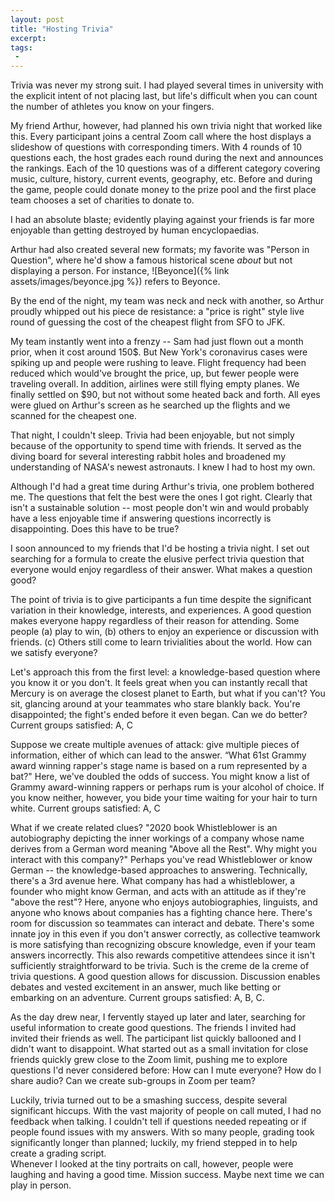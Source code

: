 ```yaml
---
layout: post
title: "Hosting Trivia"
excerpt:
tags:
 -
---
```


Trivia was never my strong suit. I had played several times in university with the explicit intent of not placing last,
but life's difficult when you can count the number of athletes you know on your fingers.

My friend Arthur, however, had planned his own trivia night that worked like this. Every participant joins a central
Zoom call where the host displays a slideshow of questions with corresponding timers. With 4 rounds of 10 questions each,
the host grades each round during the next and announces the rankings. Each of the 10 questions was of a different category
covering music, culture, history, current events, geography, etc. Before and during
the game, people could donate money to the prize pool and the first place team chooses a set of charities to donate to.

I had an absolute blaste; evidently playing against your friends is far more enjoyable than getting destroyed by human encyclopaedias.

Arthur had also created several new formats; my favorite was "Person in Question", where he'd show a famous
historical scene *about* but not displaying a person. For instance, 
![Beyonce]({% link assets/images/beyonce.jpg %})
refers to Beyonce.

By the end of the night, my team was neck and neck with another, so Arthur proudly whipped out his piece de resistance:
a "price is right" style live round of guessing the cost of the cheapest flight from SFO to JFK.

My team instantly went into a frenzy -- Sam had just flown out a month prior, when it cost around 150\$. But New York's coronavirus
cases were spiking up and people were rushing to leave. Flight frequency had been reduced which would've brought
the price, up, but fewer people were traveling overall. In addition, airlines were still flying empty planes.
We finally settled on $90, but not without some heated back and forth. All eyes were glued on Arthur's screen
as he searched up the flights and we scanned for the cheapest one.

That night, I couldn't sleep. Trivia had been enjoyable, but not simply because of the opportunity to spend time
with friends. It served as the diving board for several interesting rabbit holes and broadened my understanding of
NASA's newest astronauts. I knew I had to host my own.

Although I'd had a great time during Arthur's trivia, one problem bothered me. The questions that felt the best were the ones I got right. Clearly that isn't a sustainable solution -- most people don't win and would probably have a less enjoyable time if answering questions incorrectly is disappointing. Does this have to be true? 

I soon announced to my friends that I'd be hosting a trivia night. I set out searching for a formula to create the elusive perfect trivia question that everyone would enjoy regardless of their answer. What makes a question good?

The point of trivia is to give participants a fun time despite the significant variation in their knowledge, interests, and experiences. A good question makes everyone happy regardless of their reason for attending. Some people (a) play to win, (b) others to enjoy an experience or discussion with friends. (c) Others still come to learn trivialities about the world. How can we satisfy everyone? 

Let's approach this from the first level: a knowledge-based question where you know it or you don't. It feels great when you can instantly recall that Mercury is on average the closest planet to Earth, but what if you can't? You sit, glancing around at your teammates who stare blankly back. You're disappointed; the fight's ended before it even began. Can we do better?
Current groups satisfied: A, C

Suppose we create multiple avenues of attack: give multiple pieces of information, either of which can lead to the answer. “What 61st Grammy award winning rapper's stage name is based on a rum represented by a bat?" Here, we've doubled the odds of success. You might know a list of Grammy award-winning rappers or perhaps rum is your alcohol of choice. If you know neither, however, you bide your time waiting for your hair to turn white.
Current groups satisfied: A, C

What if we create related clues? "2020 book Whistleblower is an autobiography depicting the inner workings of a company whose name derives from a German word meaning "Above all the Rest". Why might you interact with this company?" Perhaps you've read Whistleblower or know German -- the knowledge-based approaches to answering. Technically, there's a 3rd avenue here. What company has had a whistleblower, a founder who might know German, and acts with an attitude as if they're "above the rest"? Here, anyone who enjoys autobiographies, linguists, and anyone who knows about companies has a fighting chance here. There's room for discussion so teammates can interact and debate. There's some innate joy in this even if you don't answer correctly, as collective teamwork is more satisfying than recognizing obscure knowledge, even if your team answers incorrectly. This also rewards competitive attendees since it isn't sufficiently straightforward to be trivia. Such is the creme de la creme of trivia questions. A good question allows for discussion. Discussion enables debates and vested excitement in an answer, much like betting or embarking on an adventure. 
Current groups satisfied: A, B, C.

As the day drew near, I fervently stayed up later and later, searching for useful information to create good questions. The friends I invited had invited their friends as well. The participant list quickly ballooned and I didn't want to disappoint. What started out as a small invitation for close friends quickly grew close to the Zoom limit, pushing me to explore questions I'd never considered before: How can I mute everyone? How do I share audio? Can we create sub-groups in Zoom per team? 

Luckily, trivia turned out to be a smashing success, despite several significant hiccups. With the vast majority of people on call muted, I had no feedback when talking. I couldn't tell if questions needed repeating or if people found issues with my answers. With so many people, grading took significantly longer than planned; luckily, my friend stepped in to help create a grading script.  
Whenever I looked at the tiny portraits on call, however, people were laughing and having a good time. Mission success. Maybe next time we can play in person. 
